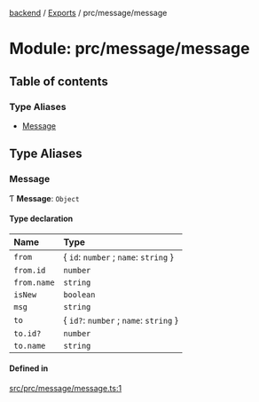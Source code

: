 [backend](../README.md) / [Exports](../modules.md) / prc/message/message

# Module: prc/message/message

## Table of contents

### Type Aliases

- [Message](prc_message_message.md#message)

## Type Aliases

### Message

Ƭ **Message**: `Object`

#### Type declaration

| Name | Type |
| :------ | :------ |
| `from` | { `id`: `number` ; `name`: `string`  } |
| `from.id` | `number` |
| `from.name` | `string` |
| `isNew` | `boolean` |
| `msg` | `string` |
| `to` | { `id?`: `number` ; `name`: `string`  } |
| `to.id?` | `number` |
| `to.name` | `string` |

#### Defined in

[src/prc/message/message.ts:1](https://github.com/GQDeltex/ft_transcendence/blob/main/backend/src/prc/message/message.ts#L1)
